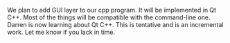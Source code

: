 We plan to add GUI layer to our cpp program. It will be implemented in Qt C++. 
Most of the things will be compatible with the command-line one.
Darren is now learning about Qt C++.
This is tentative and is an incremental work. Let me know if you lack in time.